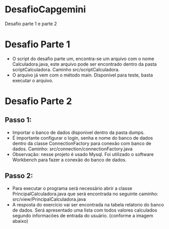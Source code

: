 # DesafioCapgemini
Desafio parte 1 e parte 2 

# Desafio Parte 1
- O script do desafio parte um, encontra-se um arquivo com o nome Calculadora.java, este arquivo pode ser encontrado dentro da pasta scriptCalculadora. Caminho src/scriptCalculadora.
- O arquivo já vem com o método main. Disponivel para teste, basta executar o arquivo.

# Desafio Parte 2
## Passo 1:
- Importar o banco de dados disponivel dentro da pasta dumps. 
- É importante configurar o login, senha e nome do banco de dados dentro da classe ConnectionFactory para conexão com banco de dados. Caminho: src/connection/connectionFactory.java
- Observação: nesse projeto é usado Mysql. Foi utilizado o software Workbench para fazer a conexão do banco de dados.

## Passo 2:
- Para executar o programa será necessário abrir a classe PrincipalCalculadora.java que será encontrada no seguinte caminho: src/view/PrincipalCalculadora.java
- A resposta do exercício vai ser encontrada na tabela relatorio do banco de dados. Será apresentado uma lista com todos valores calculados segundo informacões de entrada do usuário. (conforme a imagem abaixo)


